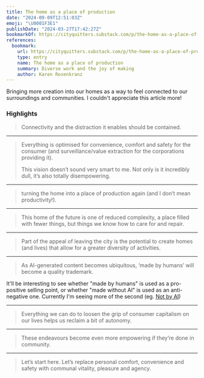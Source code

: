 ```yaml
---
title: The home as a place of production
date: "2024-09-09T12:51:03Z"
emoji: "\U0001F3E1"
publishDate: "2024-03-27T17:42:27Z"
bookmarkOf: https://cityquitters.substack.com/p/the-home-as-a-place-of-production
references:
  bookmark:
    url: https://cityquitters.substack.com/p/the-home-as-a-place-of-production
    type: entry
    name: The home as a place of production
    summary: Diverse work and the joy of making
    author: Karen Rosenkranz
---
```

Bringing more creation into our homes as a way to feel connected to our surroundings and communities. I couldn't appreciate this article more!

### Highlights

> Connectivity and the distraction it enables should be contained.

---

> Everything is optimised for convenience, comfort and safety for the consumer (and surveillance/value extraction for the corporations providing it).
> 
> This vision doesn’t sound very smart to me. Not only is it incredibly dull, it’s also totally disempowering.

---

> turning the home into a place of production again (and I don’t mean productivity!).

---

> This home of the future is one of reduced complexity, a place filled with fewer things, but things we know how to care for and repair.

---

> Part of the appeal of leaving the city is the potential to create homes (and lives) that allow for a greater diversity of activities.

---

> As AI-generated content becomes ubiquitous, ‘made by humans’ will become a quality trademark.

It'll be interesting to see whether "made by humans" is used as a pro-positive selling point, or whether "made without AI" is used as an anti-negative one. Currently I'm seeing more of the second (eg. [Not by AI](https://notbyai.fyi/))

---

> Everything we can do to loosen the grip of consumer capitalism on our lives helps us reclaim a bit of autonomy.

---

> These endeavours become even more empowering if they’re done in community.

---

> Let’s start here. Let’s replace personal comfort, convenience and safety with communal vitality, pleasure and agency.
